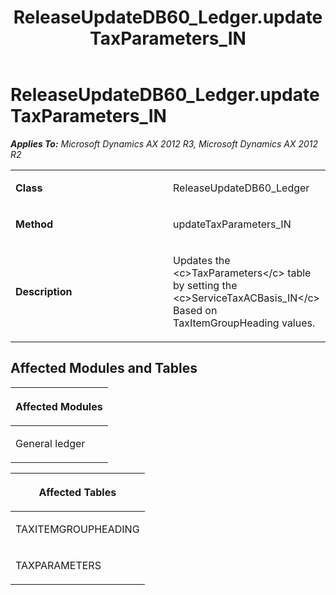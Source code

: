 ﻿---
title: ReleaseUpdateDB60_Ledger.updateTaxParameters_IN
TOCTitle: ReleaseUpdateDB60_Ledger.updateTaxParameters_IN
ms:assetid: 9cdc9a97-d6db-2368-7e99-5aa062bc54ab
ms:mtpsurl: https://msdn.microsoft.com/en-us/library/JJ686350(v=AX.60)
ms:contentKeyID: 49710052
ms.date: 05/18/2015
mtps_version: v=AX.60
---

# ReleaseUpdateDB60\_Ledger.updateTaxParameters\_IN 


_**Applies To:** Microsoft Dynamics AX 2012 R3, Microsoft Dynamics AX 2012 R2_

<table>
<colgroup>
<col style="width: 50%" />
<col style="width: 50%" />
</colgroup>
<tbody>
<tr class="odd">
<td><p><strong>Class</strong></p></td>
<td><p>ReleaseUpdateDB60_Ledger</p></td>
</tr>
<tr class="even">
<td><p><strong>Method</strong></p></td>
<td><p>updateTaxParameters_IN</p></td>
</tr>
<tr class="odd">
<td><p><strong>Description</strong></p></td>
<td><p>Updates the &lt;c&gt;TaxParameters&lt;/c&gt; table by setting the &lt;c&gt;ServiceTaxACBasis_IN&lt;/c&gt; Based on TaxItemGroupHeading values.</p></td>
</tr>
</tbody>
</table>


## Affected Modules and Tables

<table>
<colgroup>
<col style="width: 100%" />
</colgroup>
<thead>
<tr class="header">
<th><p>Affected Modules</p></th>
</tr>
</thead>
<tbody>
<tr class="odd">
<td><p>General ledger</p></td>
</tr>
</tbody>
</table>


<table>
<colgroup>
<col style="width: 100%" />
</colgroup>
<thead>
<tr class="header">
<th><p>Affected Tables</p></th>
</tr>
</thead>
<tbody>
<tr class="odd">
<td><p>TAXITEMGROUPHEADING</p></td>
</tr>
<tr class="even">
<td><p>TAXPARAMETERS</p></td>
</tr>
</tbody>
</table>

  



